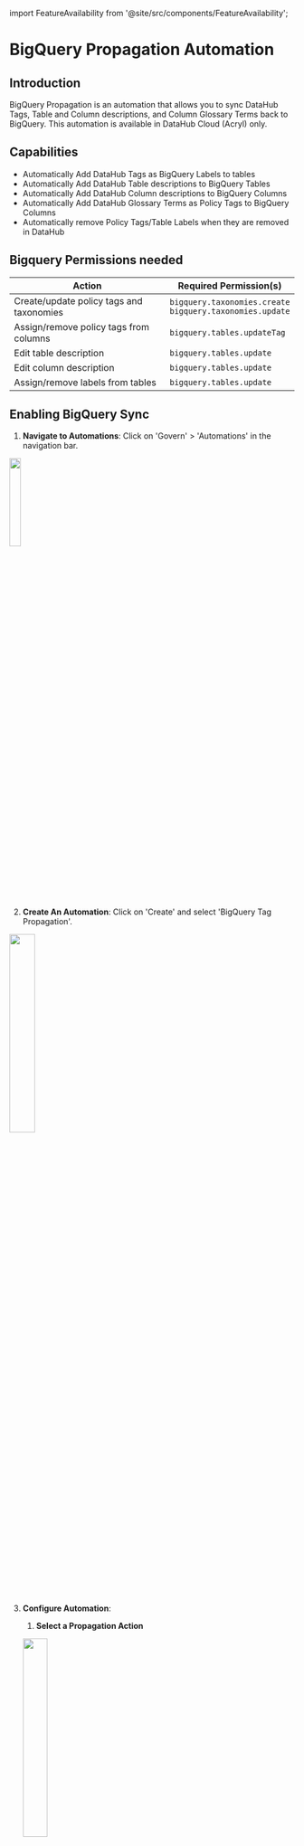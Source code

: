 import FeatureAvailability from '@site/src/components/FeatureAvailability';

# BigQuery Propagation Automation

<FeatureAvailability saasOnly />

## Introduction

BigQuery Propagation is an automation that allows you to sync DataHub Tags, Table and Column descriptions, and Column Glossary Terms back to BigQuery. This automation is available in DataHub Cloud (Acryl) only.

## Capabilities

- Automatically Add DataHub Tags as BigQuery Labels to tables
- Automatically Add DataHub Table descriptions to BigQuery Tables
- Automatically Add DataHub Column descriptions to BigQuery Columns
- Automatically Add DataHub Glossary Terms as Policy Tags to BigQuery Columns
- Automatically remove Policy Tags/Table Labels when they are removed in DataHub

## Bigquery Permissions needed

| Action | Required Permission(s) |
|--------|------------------------|
| Create/update policy tags and taxonomies | `bigquery.taxonomies.create`<br>`bigquery.taxonomies.update` |
| Assign/remove policy tags from columns | `bigquery.tables.updateTag` |
| Edit table description | `bigquery.tables.update` |
| Edit column description | `bigquery.tables.update` |
| Assign/remove labels from tables | `bigquery.tables.update` |

## Enabling BigQuery Sync

1. **Navigate to Automations**: Click on 'Govern' > 'Automations' in the navigation bar.

<p align="left">
  <img width="20%"  src="https://raw.githubusercontent.com/datahub-project/static-assets/main/imgs/automation/saas/automations-nav-link.png"/>
</p>

2. **Create An Automation**: Click on 'Create' and select 'BigQuery Tag Propagation'.

<p align="left">
  <img width="30%"  src="https://raw.githubusercontent.com/datahub-project/static-assets/main/imgs/automation/saas/bigquery-propagation/automation-type.png"/>
</p>

3. **Configure Automation**:

    1. **Select a Propagation Action**

    <p align="left">
      <img width="30%"  src="https://raw.githubusercontent.com/datahub-project/static-assets/main/imgs/automation/saas/bigquery-propagation/automation-form.png"/>
    </p>

    | Propagation Type | DataHub Entity | BigQuery Entity | Note |
    | -------- | ------- | ------- | ------- |
    | Table Tags as Labels | [Table Tag](https://datahubproject.io/docs/tags/) | [BigQuery Label](https://cloud.google.com/bigquery/docs/labels-intro) | - |
    | Column Glossary Terms as Policy Tags | [Glossary Term on Table Column](https://datahubproject.io/docs/0.14.0/glossary/business-glossary/) | [Policy Tag](https://cloud.google.com/bigquery/docs/best-practices-policy-tags) | <ul><li>Assigned Policy tags are created under DataHub taxonomy.</li></ul><ul><li>Only the latest assigned glossary term set as policy tag. BigQuery only supports one assigned policy tag.</li></ul> <ul><li>Policy Tags are not synced to DataHub as glossary term from BigQuery.</li></ul>
    | Table Descriptions | [Table Description](https://datahubproject.io/docs/api/tutorials/descriptions/) | Table Description | - |
    | Column Descriptions | [Column Description](https://datahubproject.io/docs/api/tutorials/descriptions/) | Column Description | - |

    :::note

    You can limit propagation based on specific Tags and Glossary Terms. If none are selected, then ALL Tags or Glossary Terms will be automatically propagated to BigQuery tables and columns. (The recommended approach is to not specify a filter to avoid inconsistent states.)

    :::

    :::note

    You can only have one Policy Tag on a table field in BigQuery. Therefore, the last set Glossary Term will be the policy tag on a field.

    :::

    2. **Fill in the required fields to connect to BigQuery, along with the name, description, and category**

    <p align="left">
      <img width="30%"  src="https://raw.githubusercontent.com/datahub-project/static-assets/main/imgs/automation/saas/bigquery-propagation/connection_config.png"/>
    </p>

    3. **Finally, click 'Save and Run' to start the automation**

## Propagating for Existing Assets

To ensure that all existing table Tags and Column Glossary Terms are propagated to BigQuery, you can back-fill historical data for existing assets. Note that the initial back-filling process may take some time, depending on the number of BigQuery assets you have.

To do so, follow these steps:

1. Navigate to the Automation you created in Step 3 above
2. Click the 3-dot "More" menu

<p align="left">
  <img width="15%"  src="https://raw.githubusercontent.com/datahub-project/static-assets/main/imgs/automation/saas/automation-more-menu.png"/>
</p>

3. Click "Initialize"

<p align="left">
  <img width="15%"  src="https://raw.githubusercontent.com/datahub-project/static-assets/main/imgs/automation/saas/automation-initialize.png"/>
</p>

This one-time step will kick off the back-filling process for existing descriptions. If you only want to begin propagating descriptions going forward, you can skip this step.

## Viewing Propagated Tags

You can view propagated Tags (and corresponding DataHub URNs) inside the BigQuery UI to confirm the automation is working as expected.

<p align="left">
  <img width="50%"  src="https://raw.githubusercontent.com/datahub-project/static-assets/main/imgs/automation/saas/bigquery-propagation/labels.png"/>
</p>

## Troubleshooting BigQuery Propagation

### Q: What metadata elements support bi-directional syncing between DataHub and BigQuery?

A: The following metadata elements support bi-directional syncing:

- Tags: Changes made in either DataHub or BigQuery will be reflected in the other system.
- Descriptions: Both table and column descriptions are synced bi-directionally.

### Q: Are policy tags bi-directionally synced?

A: No, policy tags are currently only propagated from DataHub to BigQuery, not the other way around.

### Q: What happens during ingestion?

A: During ingestion:

- Tags and descriptions from BigQuery will be ingested into DataHub.
- Existing policy tags in BigQuery will not overwrite or create glossary terms in DataHub. It only syncs assigned column Glossary Terms from DataHub to BigQuery.

### Q: Where should I manage the glossary?

A: The expectation is that you author and manage the glossary in DataHub. Policy tags in BigQuery should be treated as a reflection of the DataHub glossary, not as the primary source of truth.

### Q: Are there any limitations with policy tags in BigQuery?

A: Yes, BigQuery only supports one policy tag per column. If multiple glossary terms are assigned to a column in DataHub, only the most recently assigned term will be set as the policy tag in BigQuery.

### Q: How frequently are changes synced between DataHub and BigQuery?

A: From DataHub to BigQuery, the sync happens when the change occurs in DataHub. BigQuery changes only happen when ingestion occurs, and the frequency depends on how often you run ingestion.

### Q: What happens if there's a conflict between DataHub and BigQuery metadata?

A: In case of conflicts (e.g., a tag is modified in both systems between syncs), the DataHub version will typically take precedence. However, it's best to make changes in one system consistently to avoid potential conflicts.

### Q: What permissions are required for bi-directional syncing?

A: Ensure that the service account used for the automation has the necessary permissions in both DataHub and BigQuery to read and write metadata. See the required BigQuery permissions at the top of the page.

## Related Documentation

- [DataHub Tags Documentation](https://datahubproject.io/docs/tags/)
- [DataHub Glossary Documentation](https://datahubproject.io/docs/glossary/business-glossary/)
- [BigQuery Labels Documentation](https://cloud.google.com/bigquery/docs/labels-intro)
- [BigQuery Policy Tags Documentation](https://cloud.google.com/bigquery/docs/best-practices-policy-tags)
